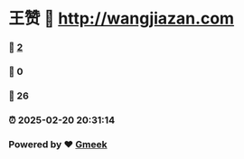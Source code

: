 # 王赞 :link: http://wangjiazan.com 
### :page_facing_up: [2](http://wangjiazan.com/tag.html) 
### :speech_balloon: 0 
### :hibiscus: 26 
### :alarm_clock: 2025-02-20 20:31:14 
### Powered by :heart: [Gmeek](https://github.com/Meekdai/Gmeek)
